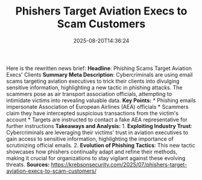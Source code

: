 ﻿---
title: "Phishers Target Aviation Execs to Scam Customers"
date: "2025-08-20T14:36:24"
category: "Markets"
summary: ""
slug: "phishers target aviation execs to scam customers"
source_urls:
  - "https://krebsonsecurity.com/2025/07/phishers-target-aviation-execs-to-scam-customers/"
seo:
  title: "Phishers Target Aviation Execs to Scam Customers | Hash n Hedge"
  description: ""
  keywords: ["news", "markets", "brief"]
---
Here is the rewritten news brief:  **Headline**: Phishing Scams Target Aviation Execs' Clients  **Summary Meta Description**: Cybercriminals are using email scams targeting aviation executives to trick their clients into divulging sensitive information, highlighting a new tactic in phishing attacks. The scammers pose as air transport association officials, attempting to intimidate victims into revealing valuable data.  **Key Points:**  * Phishing emails impersonate Association of European Airlines (AEA) officials * Scammers claim they have intercepted suspicious transactions from the victim's account * Targets are instructed to contact a fake AEA representative for further instructions  **Takeaways and Analysis:**  1. **Exploiting Industry Trust**: Cybercriminals are leveraging their victims' trust in aviation executives to gain access to sensitive information, highlighting the importance of scrutinizing official emails. 2. **Evolution of Phishing Tactics**: This new tactic showcases how phishers continually adapt and refine their methods, making it crucial for organizations to stay vigilant against these evolving threats.  **Sources:**  https://krebsonsecurity.com/2025/07/phishers-target-aviation-execs-to-scam-customers/ 
